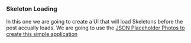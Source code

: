 
### Skeleton Loading

In this one we are going to create a UI that will load Skeletons before the post accually loads. We are going to use the [JSON Placeholder Photos to create this simple application](https://jsonplaceholder.typicode.com/photos)